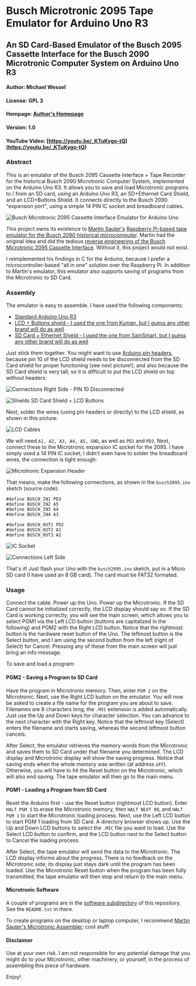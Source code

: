 # Busch Microtronic 2095 Tape Emulator for Arduino Uno R3
## An SD Card-Based Emulator of the Busch 2095 Cassette Interface for the Busch 2090 Microtronic Computer System on Arduino Uno R3
#### Author: Michael Wessel
#### License: GPL 3
#### Hompage: [Author's Homepage](https://www.michael-wessel.info/)
#### Version: 1.0 
#### YouTube Video: [https://youtu.be/_KTuKygo-tQ](https://youtu.be/_KTuKygo-tQ)

### Abstract

This is an emulator of the Busch 2095 Cassette Interface + Tape
Recorder for the historical Busch 2090 Microtronic Computer System,
implemented on the Arduino Uno R3. It allows you to save and load
Microtronic programs to / from an SD card, using an Arduino Uno R3, an
SD+Ethernet Card Shield, and an LCD+Buttons Shield. It connects
directly to the Busch 2090 "expansion port", using a simple 14 PIN IC
socket and breadboard cables.

![Busch Microtronic 2095 Cassette Interface Emulator for Arduino Uno](https://github.com/lambdamikel/microtronic-2095-arduino-emulator/blob/master/images/small/DSC06085.JPG)

This project owns its existence to [Martin
Sauter's](https://github.com/martinsauter) [Raspberry Pi-based tape
emulator for the Busch 2090 historical
microcomputer](https://github.com/martinsauter/Busch-2090-Projects).
Martin had the original idea and did the tedious [reverse engineering
of the Busch Microtronic 2095 Cassette
Interface](https://blog.wirelessmoves.com/2017/06/emulating-a-busch-2090-tape-interface-part-1.html).
Without it, this project would not exist.

I reimplemented his findings in C for the Arduino, because I prefer a
microcontroller-based "all in one" solution over the Raspberry Pi. 
In addition to Martin's emulator, this emulator also supports saving 
of programs from the Microtronic to SD Card. 



### Assembly

The emulator is easy to assemble. I have used the following components: 

* [Standard Arduino Uno R3](https://www.amazon.com/Arduino-Uno-R3-Microcontroller-A000066/dp/B008GRTSV6/ref=sr_1_3?ie=UTF8&qid=1499053393&sr=8-3&keywords=arduino+uno+r3) 
* [LCD + Buttons shield - I used the one from Kuman, but I guess any other brand will do as well](https://www.amazon.com/Kuman-Shield-Display-Arduino-MEGA2560/dp/B01C466H1S/ref=sr_1_3?ie=UTF8&qid=1499052519&sr=8-3&keywords=keypad%2Blcd+shield+arduino)
* [SD Card + Ethernet Shield - I used the one from SainSmart, but I guess any other brand will do as well](https://www.amazon.com/SainSmart-Ethernet-Shield-Arduino-Duemilanove/dp/B006J4FZTW/ref=sr_1_fkmr2_1?ie=UTF8&qid=1499078651&sr=8-1-fkmr2&keywords=sainsmart+sdcard+and+ethernet+shield)

Just stick them together. You might want to use [Arduino pin
headers](https://www.amazon.com/Hilitchi-110pcs-Arduino-Stackable-Assortment/dp/B01IP60YQA/ref=sr_1_1?ie=UTF8&qid=1499053615&sr=8-1&keywords=arduino+headers),
because pin 10 of the LCD shield needs to be disconnected from the SD
Card shield for proper functioning (see next picture!), and also
because the SD Card shield is very tall, so it is difficult to put the 
LCD shield on top without headers:

![Connections Right Side - PIN 10 Disconnected](https://github.com/lambdamikel/microtronic-2095-arduino-emulator/blob/master/images/small/DSC06096.JPG) 

![Shields SD Card Shield + LCD Buttons](https://github.com/lambdamikel/microtronic-2095-arduino-emulator/blob/master/images/small/DSC06092.JPG)

Next, solder the wires (using pin headers or directly) to the LCD
shield, as shown in this picture:

![LCD Cables](https://github.com/lambdamikel/microtronic-2095-arduino-emulator/blob/master/images/small/DSC06089.JPG)

We will need `A1, A2, A3, A4, A5, GND`, as well as `PD2` and
`PD3`. Next, connect these to the Microtronic expansion IC socket for
the 2095. I have simply used a 14 PIN IC socket; I didn't even have to
solder the breadboard wires, the connection is tight enough:

![Microtronic Expansion Header](https://github.com/lambdamikel/microtronic-2095-arduino-emulator/blob/master/images/small/pinout.jpg)

That means, make the following connections, as shown in the
`busch2095.ino` sketch (source code):
 	
~~~~ 	
#define BUSCH_IN1 PD3
#define BUSCH_IN2 A5
#define BUSCH_IN3 A4
#define BUSCH_IN4 A3

#define BUSCH_OUT1 PD2
#define BUSCH_OUT2 A1
#define BUSCH_OUT3 A2
~~~~

![IC Socket](https://github.com/lambdamikel/microtronic-2095-arduino-emulator/blob/master/images/small/DSC06087.JPG) 

![Connections Left Side](https://github.com/lambdamikel/microtronic-2095-arduino-emulator/blob/master/images/small/DSC06093.JPG) 

That's it! Just flash your Uno with the `busch2095.ino` sketch, put in
a Micro SD card (I have used an 8 GB card). The card must be FAT32
formated. 

### Usage 

Connect the cable. Power up the Uno. Power up the Microtronic. If the
SD Card cannot be initialized correctly, the LCD display should say
so.  If the SD Card is working correctly, you will see the main
screen, which allows you to select PGM1 via the Left LCD button
(buttons are capitalized in the following) and PGM2 with the Right LCD
button.  Notice that the rightmost button is the hardware reset button
of the Uno. The leftmost button is the Select button, and I am using
the second button from the left (right of Select) for Cancel. Pressing
any of these from the main screen will just bring an info message.

To save and load a program:

#### PGM2 - Saving a Program to SD Card

Have the program in Microtronic memory. Then, enter `PGM 2` on the
Microtronic. Next, use the Right LCD button on the emulator. You will now
be asked to create a file name for the program you are about to
save. Filenames are 8 characters long; the `.MIC` extension is added
automatically. Just use the Up and Down keys for character
selection. You can advance to the next character with the Right
key. Notice that the leftmost key (Select) enters the filename and
starts saving, whereas the second leftmost button cancels.

After Select, the emulator retrieves the memory words from the
Microtronic and saves them to SD Card under that filename you
determined. The LCD display and Microtronic display will show the
saving progress. Notice that saving ends when the whole memory was
written (at address `&FF`). Otherwise, you will have to hit the Reset
button on the Microtronic, which will also end saving. The tape
emulator will then go to the main menu.

#### PGM1 - Loading a Program from SD Card

Reset the Arduino first - use the Reset button (rightmost LCD
button). Enter `HALT PGM 5` to erase the Microtronic memory, then
`HALT NEXT 00`, and `HALT PGM 1` to start the Microtronic loading
process. Next, use the Left LCD button to start PGM 1 loading from SD
Card.  A directory browser shows up. Use the Up and Down LCD buttons
to select the `.MIC` file you want to load. Use the Select LCD button
to confirm, and the LCD button next to the Select button to Cancel the
loading process.

After Select, the tape emulator will send the data to the
Microtronic. The LCD display informs about the progress. There is no
feedback on the Microtronic side; its display just stays dark until
the program has been loaded. Use the Microtronic Reset button when the
program has been fully transmitted; the tape emulator will then stop
and return to the main menu.

#### Microtronic Software

A couple of programs are in the [software
subdirectory](https://github.com/lambdamikel/microtronic-2095-arduino-emulator/tree/master/software)
of this repository. See the `README.txt` in there.

To create programs on the desktop or laptop computer, I recommend
[Martin Sauter's Microtronic
Assembler](https://github.com/martinsauter/Busch-2090-Projects/tree/master/05%20-%20Busch%202090%20Assembler);
cool stuff!

#### Disclaimer 

Use at your own risk. I am not responsible for any potential damage
that you might do to your Microtronic, other machinery, or yourself,
in the process of assembling this piece of hardware.

Enjoy! 

